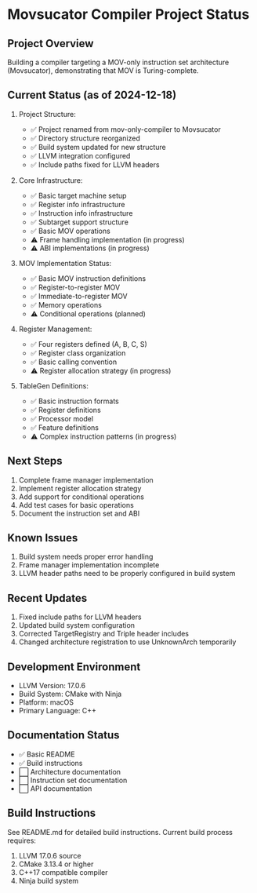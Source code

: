# Movsucator Compiler Project Status

## Project Overview
Building a compiler targeting a MOV-only instruction set architecture (Movsucator), demonstrating that MOV is Turing-complete.

## Current Status (as of 2024-12-18)
1. Project Structure:
   - ✅ Project renamed from mov-only-compiler to Movsucator
   - ✅ Directory structure reorganized
   - ✅ Build system updated for new structure
   - ✅ LLVM integration configured
   - ✅ Include paths fixed for LLVM headers

2. Core Infrastructure:
   - ✅ Basic target machine setup
   - ✅ Register info infrastructure
   - ✅ Instruction info infrastructure
   - ✅ Subtarget support structure
   - ✅ Basic MOV operations
   - ⚠️ Frame handling implementation (in progress)
   - ⚠️ ABI implementations (in progress)

3. MOV Implementation Status:
   - ✅ Basic MOV instruction definitions
   - ✅ Register-to-register MOV
   - ✅ Immediate-to-register MOV
   - ✅ Memory operations
   - ⚠️ Conditional operations (planned)

4. Register Management:
   - ✅ Four registers defined (A, B, C, S)
   - ✅ Register class organization
   - ✅ Basic calling convention
   - ⚠️ Register allocation strategy (in progress)

5. TableGen Definitions:
   - ✅ Basic instruction formats
   - ✅ Register definitions
   - ✅ Processor model
   - ✅ Feature definitions
   - ⚠️ Complex instruction patterns (in progress)

## Next Steps
1. Complete frame manager implementation
2. Implement register allocation strategy
3. Add support for conditional operations
4. Add test cases for basic operations
5. Document the instruction set and ABI

## Known Issues
1. Build system needs proper error handling
2. Frame manager implementation incomplete
3. LLVM header paths need to be properly configured in build system

## Recent Updates
1. Fixed include paths for LLVM headers
2. Updated build system configuration
3. Corrected TargetRegistry and Triple header includes
4. Changed architecture registration to use UnknownArch temporarily

## Development Environment
- LLVM Version: 17.0.6
- Build System: CMake with Ninja
- Platform: macOS
- Primary Language: C++

## Documentation Status
- ✅ Basic README
- ✅ Build instructions
- ⬜ Architecture documentation
- ⬜ Instruction set documentation
- ⬜ API documentation

## Build Instructions
See README.md for detailed build instructions. Current build process requires:
1. LLVM 17.0.6 source
2. CMake 3.13.4 or higher
3. C++17 compatible compiler
4. Ninja build system
